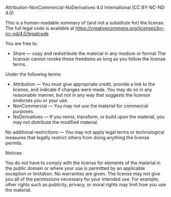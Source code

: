Attribution-NonCommercial-NoDerivatives 4.0 International (CC BY-NC-ND 4.0)

This is a human-readable summary of (and not a substitute for) the license. The full legal code is available at https://creativecommons.org/licenses/by-nc-nd/4.0/legalcode

You are free to:

- Share — copy and redistribute the material in any medium or format
The licensor cannot revoke these freedoms as long as you follow the license terms.

Under the following terms:

- Attribution — You must give appropriate credit, provide a link to the license, and indicate if changes were made. You may do so in any reasonable manner, but not in any way that suggests the licensor endorses you or your use.
- NonCommercial — You may not use the material for commercial purposes.
- NoDerivatives — If you remix, transform, or build upon the material, you may not distribute the modified material.

No additional restrictions — You may not apply legal terms or technological measures that legally restrict others from doing anything the license permits.

Notices:

You do not have to comply with the license for elements of the material in the public domain or where your use is permitted by an applicable exception or limitation.
No warranties are given. The license may not give you all of the permissions necessary for your intended use. For example, other rights such as publicity, privacy, or moral rights may limit how you use the material.
